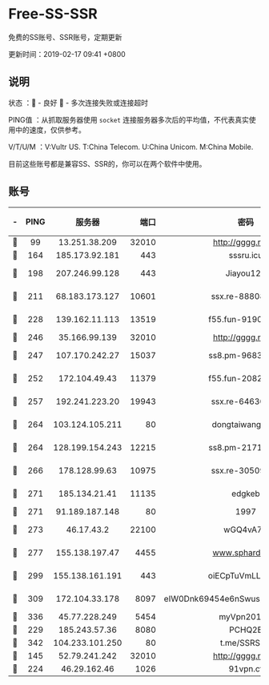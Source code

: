 # Free-SS-SSR

免费的SS账号、SSR账号，定期更新

更新时间：2019-02-17 09:41 +0800

## 说明

状态     ：🙂 - 良好 🙁 - 多次连接失败或连接超时

PING值   ：从抓取服务器使用 `socket` 连接服务器多次后的平均值，不代表真实使用中的速度，仅供参考。

V/T/U/M  ：V:Vultr US. T:China Telecom. U:China Unicom. M:China Mobile.

目前这些账号都是兼容SS、SSR的，你可以在两个软件中使用。

## 账号

|-|PING|服务器|端口|密码|加密方式|区域|V/T/U/M|
|:----:|:----:|:-----:|-----:|:----:|:----:|:----:|:----:|
|🙂|99|13.251.38.209|32010|http://gggg.rocks|chacha20|SG|9↑/9↑/10↑/10↑|
|🙂|164|185.173.92.181|443|sssru.icu|rc4-md5|RU|10↑/10↑/10↑/10↑|
|🙂|198|207.246.99.128|443|Jiayou123|aes-256-cfb|US|8↑/10↑/10↑/10↑|
|🙂|211|68.183.173.127|10601|ssx.re-88808743|aes-256-cfb|US|10↑/10↑/10↑/10↑|
|🙂|228|139.162.11.113|13519|f55.fun-91905600|aes-256-cfb|SG|10↑/10↑/10↑/10↑|
|🙂|246|35.166.99.139|32010|http://gggg.rocks|chacha20|US|9↑/9↑/9↑/9↑|
|🙂|247|107.170.242.27|15037|ss8.pm-96835028|aes-256-cfb|US|10↑/10↑/10↑/10↑|
|🙂|252|172.104.49.43|11379|f55.fun-20821500|aes-256-cfb|SG|10↑/10↑/10↑/10↑|
|🙂|257|192.241.223.20|19943|ssx.re-64630523|aes-256-cfb|US|10↑/10↑/10↑/10↑|
|🙂|264|103.124.105.211|80|dongtaiwang.com|aes-256-cfb|US|10↑/10↑/10↑/10↑|
|🙂|264|128.199.154.243|12215|ss8.pm-21717215|aes-256-cfb|SG|10↑/10↑/10↑/10↑|
|🙂|266|178.128.99.63|10975|ssx.re-30509784|aes-256-cfb|SG|10↑/10↑/10↑/10↑|
|🙂|271|185.134.21.41|11135|edgkeb|aes-256-cfb|GB|10↑/10↑/10↑/10↑|
|🙂|271|91.189.187.148|80|1997|chacha20|US|10↑/10↑/10↑/10↑|
|🙂|273|46.17.43.2|22100|wGQ4vA7D|aes-256-gcm|RU|9↑/10↑/10↑/10↑|
|🙂|277|155.138.197.47|4455|www.sphard.com|aes-256-cfb|US|9↑/10↑/10↑/10↑|
|🙂|299|155.138.161.191|443|oiECpTuVmLLxk4Ts|aes-256-cfb|US|10↑/10↑/10↑/10↑|
|🙂|309|172.104.33.178|8097|eIW0Dnk69454e6nSwuspv9DmS201tQ0D|aes-256-cfb|SG|10↑/10↑/10↑/10↑|
|🙂|336|45.77.228.249|5454|myVpn2019[]|rc4-md5|GB|10↑/10↑/10↑/10↑|
|🙂|229|185.243.57.36|8080|PCHQ2E|rc4-md5|US|10↑/10↑/10↑/10↑|
|🙂|342|104.233.101.250|80|t.me/SSRSUB|rc4-md5|CA|10↑/10↑/10↑/10↑|
|🙁|145|52.79.241.242|32010|http://gggg.rocks|chacha20|KR|10↑/10↑/10↑/10↑|
|🙁|224|46.29.162.46|1026|91vpn.cf|rc4-md5|RU|10↑/10↑/10↑/10↑|
